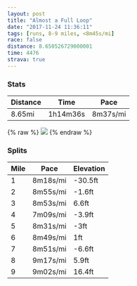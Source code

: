 ```yaml
---
layout: post
title: "Almost a Full Loop"
date: "2017-11-24 11:36:11"
tags: [runs, 8-9 miles, <8m45s/mi]
race: false
distance: 8.650526729000001
time: 4476
strava: true
---
```


### Stats

| Distance | Time | Pace |
|----------|------|------|
|8.65mi|1h14m36s|8m37s/mi|

{% raw %}
<img src='https://maps.googleapis.com/maps/api/staticmap?maptype=roadmap&path=enc:wvrwFbnqbMyAeBhCoG{LkK|CuKm@{ClK}^rHoB[kBvKmK`x@rHvt@fUfFbIHz}@zCpC`B~JpGnCi@nYj@`I`BhBV`MtCvGEfEjFzBdG~PdE`EtFzMzAnOgAbPbAvBmL|I}AcE}KfQ}IcGuAlDuUkDgAyBLeDgEy@}ErFmUwBeD_Af@iTunAyK{@wAgo@_AcWwGbBgKxBwBbB{H&key=AIzaSyC1MId7bFpkLXNAaYhBSTb8jLyiSqzbDtM&size=800x800&markers=color:yellow|label:S|40.7334,-73.98642&markers=color:green|label:F|40.741460000000025,-74.00477999999998'>
{% endraw %}

### Splits

| Mile | Pace | Elevation |
|------|------|-----------|
|1|8m18s/mi|-30.5ft|
|2|8m55s/mi|-1.6ft|
|3|8m53s/mi|6.6ft|
|4|7m09s/mi|-3.9ft|
|5|8m31s/mi|-3ft|
|6|8m49s/mi|1ft|
|7|8m51s/mi|-6.6ft|
|8|9m17s/mi|5.9ft|
|9|9m02s/mi|16.4ft|
